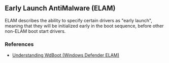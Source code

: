 ## Early Launch AntiMalware (ELAM)

ELAM describes the ability to specify certain drivers as "early launch", meaning that they will be initialized early in the boot sequence, before other non-ELAM boot start drivers.

### References

- [Understanding WdBoot (Windows Defender ELAM)](https://debay.blog/2019/11/11/wnf-and-task-scheduler/)